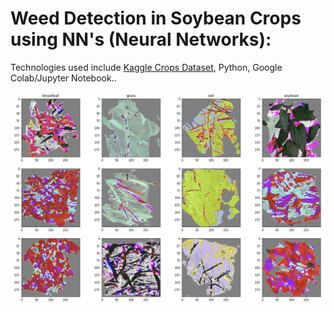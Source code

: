 # Weed Detection in Soybean Crops using NN's (Neural Networks):

Technologies used include [Kaggle Crops Dataset](https://www.kaggle.com/fpeccia/weed-detection-in-soybean-crops), Python, Google Colab/Jupyter Notebook..

![alt text](plants.png "Plant Images")
